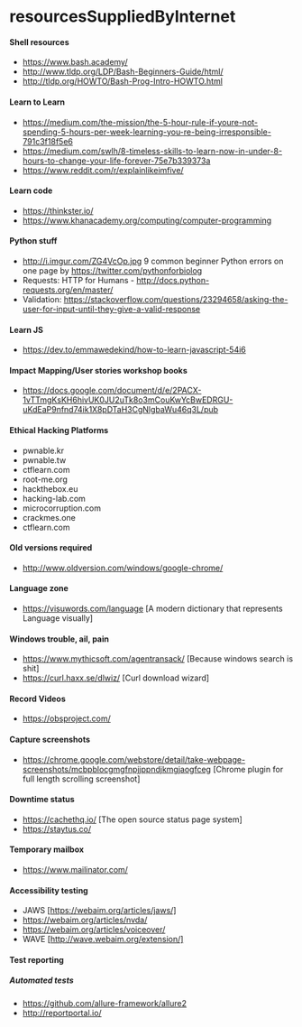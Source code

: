 # resourcesSuppliedByInternet

#### Shell resources
- https://www.bash.academy/
- http://www.tldp.org/LDP/Bash-Beginners-Guide/html/
- http://tldp.org/HOWTO/Bash-Prog-Intro-HOWTO.html

#### Learn to Learn
- https://medium.com/the-mission/the-5-hour-rule-if-youre-not-spending-5-hours-per-week-learning-you-re-being-irresponsible-791c3f18f5e6
- https://medium.com/swlh/8-timeless-skills-to-learn-now-in-under-8-hours-to-change-your-life-forever-75e7b339373a
- https://www.reddit.com/r/explainlikeimfive/

#### Learn code
- https://thinkster.io/
- https://www.khanacademy.org/computing/computer-programming

#### Python stuff
- http://i.imgur.com/ZG4VcOp.jpg 9 common beginner Python errors on one page by https://twitter.com/pythonforbiolog
- Requests: HTTP for Humans - http://docs.python-requests.org/en/master/
- Validation: https://stackoverflow.com/questions/23294658/asking-the-user-for-input-until-they-give-a-valid-response

#### Learn JS
- https://dev.to/emmawedekind/how-to-learn-javascript-54i6 

#### Impact Mapping/User stories workshop books
- https://docs.google.com/document/d/e/2PACX-1vTTmgKsKH6hivUK0JU2uTk8o3mCouKwYcBwEDRGU-uKdEaP9nfnd74ik1X8pDTaH3CgNlgbaWu46q3L/pub

#### Ethical Hacking Platforms
- pwnable.kr
- pwnable.tw
- ctflearn.com
- root-me.org
- hackthebox.eu
- hacking-lab.com
- microcorruption.com
- crackmes.one
- ctflearn.com

#### Old versions required
- http://www.oldversion.com/windows/google-chrome/

#### Language zone
- https://visuwords.com/language [A modern dictionary that represents Language visually]

#### Windows trouble, ail, pain
- https://www.mythicsoft.com/agentransack/ [Because windows search is shit]
- https://curl.haxx.se/dlwiz/ [Curl download wizard]

#### Record Videos
- https://obsproject.com/

#### Capture screenshots
- https://chrome.google.com/webstore/detail/take-webpage-screenshots/mcbpblocgmgfnpjjppndjkmgjaogfceg [Chrome plugin for full length scrolling screenshot]

#### Downtime status 
- https://cachethq.io/ [The open source status page system]
- https://staytus.co/

#### Temporary mailbox
- https://www.mailinator.com/

#### Accessibility testing
- JAWS [https://webaim.org/articles/jaws/]
- https://webaim.org/articles/nvda/
- https://webaim.org/articles/voiceover/
- WAVE [http://wave.webaim.org/extension/]

#### Test reporting
##### Automated tests
- https://github.com/allure-framework/allure2
- http://reportportal.io/
